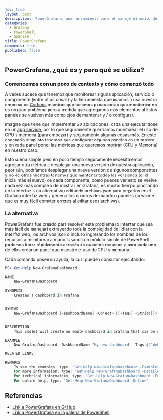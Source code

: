 ```yaml
---
toc: true
layout: post
description: 'PowerGrafana, una herramienta para el manejo dinamico de paneles en Grafana'
categories: 
  - Grafana
  - PowerShell
  - Spanish
title: PowerGrafana
comments: true
published: false
---
```


## PowerGrafana, ¿qué es y para qué se utiliza?

### Comencemos con un poco de contexto y cómo comenzó todo

A veces sucede que tenemos que monitorear alguna aplicación, servicio o componente (entre otras cosas) y la herramienta que usamos o usa nuestra empresa es [Grafana](https://grafana.com), mientras que tenemos pocas cosas que monitorear no es un gran problema pero a medida que agregamos más elementos al Estos paneles se vuelven más complejos de mantener y / o configurar.

Imagine que tiene que implementar 20 aplicaciones, cada una ejecutándose en un [app service](https://azure.microsoft.com/en-us/services/app-service), por lo que seguramente querríamos monitorear el uso de CPU y memoria (para empezar) y seguramente algunas cosas más.
En este escenario simplista tenemos que configurar algunos paneles en un tablero y en cada panel poner las métricas que queremos mostrar (CPU y Memoria) en nuestro caso.

Esto suena simple pero en poco tiempo seguramente necesitaremos agregar otra métrica o desplegar una nueva versión de nuestra aplicación, peor aún, podríamos desplegar una nueva versión de algunos componentes y no de otros mientras tenemos que mantener todas las versiones (el el inicial más el nuevo) de cada componente, como puedes ver esto se vuelve cada vez más complejo de mostrar en Grafana, es mucho tiempo pinchando en la interfaz o (la alternativa) editando archivos json para pegarlos en el Grafana interfaz web y generar los cuadros de mando o paneles (créanme que es muy fácil cometer errores al editar esos archivos).
### La alternativa

PowerGrafana fue creado para resolver este problema (o intentar que sea más fácil de manejar) extrayendo toda la complejidad de lidiar con la interfaz web, los archivos json o incluso ingresando los nombres de los recursos a monitorear a mano.
Usando un módulo simple de PowerShell podemos iterar rápidamente a través de nuestros recursos y para cada uno de ellos crear un panel que muestre el uso de CPU y memoria.

Cada comando posee su ayuda, la cual pueden consultar ejecutando:  
```powershell
PS> Get-Help New-GrafanaDashboard 

NAME
    New-GrafanaDashboard
    
SYNOPSIS
    Creates a dashboard in Grafana
    
    
SYNTAX
    New-GrafanaDashboard [-DashboardName] <Object> [[-Tags] <String[]>] [<CommonParameters>]
    
    
DESCRIPTION
    This cmdlet will create an empty dashboard in Grafana that can be used as starting point to create your grafana monitoring.
    
EXAMPLE
    New-GrafanaDashboard -DashboardName "My new dashboard" -Tags @('Web','Azure','Production')

RELATED LINKS

REMARKS
    To see the examples, type: "Get-Help New-GrafanaDashboard -Examples"
    For more information, type: "Get-Help New-GrafanaDashboard -Detailed"
    For technical information, type: "Get-Help New-GrafanaDashboard -Full"
    For online help, type: "Get-Help New-GrafanaDashboard -Online"
```


## Referencias

- [Link a PowerGrafana en GitHub](https://github.com/javiermarasco/PowerGrafana)  
- [Link a PowerGrafana en la galería de PowerShell](https://www.powershellgallery.com/packages/PowerGrafana/0.1.0)

